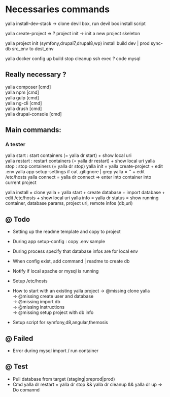 # Necessaries commands

yalla install-dev-stack -> clone devil box, run devil box install script

yalla create-project => ? project init -> init a new project skeleton

yalla project init (symfony,drupal7,drupal8,wp)
              install
              build dev | prod
              sync-db src_env to dest_env


yalla docker config
             up
             build
             stop
             cleanup
             ssh
             exec
             ? code
             mysql


Really necessary ?
------------
yalla composer [cmd]   
yalla npm [cmd]    
yalla gulp [cmd]   
yalla ng-cli [cmd]    
yalla drush [cmd]   
yalla drupal-console [cmd]      

Main commands:
------------

### A tester
yalla start : start containers (= yalla dr start) + show local uri    
yalla restart : restart containers (= yalla dr restart)  + show local uri
yalla stop : stop containers (= yalla dr stop)
yalla init =  yalla create-project + edit .env
              yalla app setup-settings if cat .gitignore | grep yalla = ''
              + edit /etc/hosts
yalla connect = yalla dr connect => enter into container into current project


yalla install =  clone yalla + yalla start + create database + import database  + edit /etc/hosts + show local uri
yalla info = yalla dr status = show running container, database params, project uri, remote infos (db,uri)



## @ Todo

* Setting up the readme template and copy to project
* During app setup-config : copy .env sample
* During process specify that database infos are for local env
* When config exist, add command | readme to create db
* Notify if local apache or mysql is running
* Setup /etc/hosts
* How to start with an existing yalla project
  -> @missing clone yalla   
  -> @missing create user and database   
  -> @missing import db   
  -> @missing instructions    
  -> @missing setup project with db info   

* Setup script for symfony,d8,angular,themosis


## @ Failed
* Error during mysql import / run container

## @ Test

* Pull database from target (staging|preprod|prod)
* Cmd yalla dr restart = yalla dr stop && yalla dr cleanup && yalla dr up   => Do comannd  
